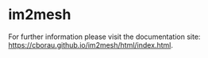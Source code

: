 # im2mesh

For further information please visit the documentation site: https://cborau.github.io/im2mesh/html/index.html.
